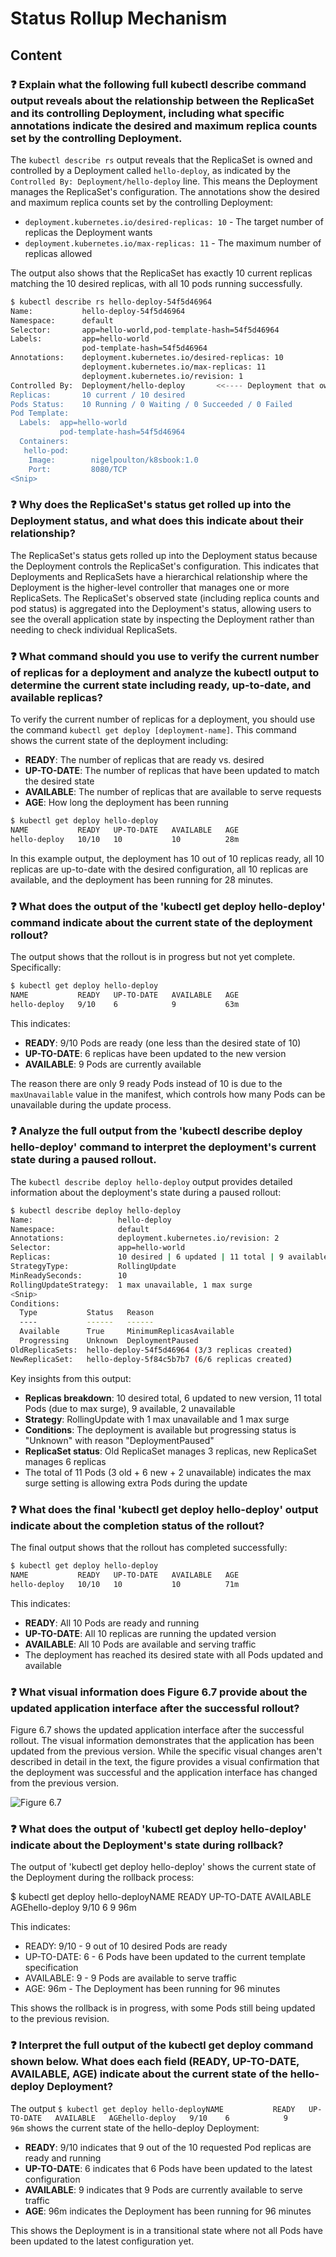 # Status Rollup Mechanism

## Content

### ❓ Explain what the following full kubectl describe command output reveals about the relationship between the ReplicaSet and its controlling Deployment, including what specific annotations indicate the desired and maximum replica counts set by the controlling Deployment.
The `kubectl describe rs` output reveals that the ReplicaSet is owned and controlled by a Deployment called `hello-deploy`, as indicated by the `Controlled By: Deployment/hello-deploy` line. This means the Deployment manages the ReplicaSet's configuration. The annotations show the desired and maximum replica counts set by the controlling Deployment:

- `deployment.kubernetes.io/desired-replicas: 10` - The target number of replicas the Deployment wants
- `deployment.kubernetes.io/max-replicas: 11` - The maximum number of replicas allowed

The output also shows that the ReplicaSet has exactly 10 current replicas matching the 10 desired replicas, with all 10 pods running successfully.

```bash
$ kubectl describe rs hello-deploy-54f5d46964
Name:           hello-deploy-54f5d46964
Namespace:      default
Selector:       app=hello-world,pod-template-hash=54f5d46964
Labels:         app=hello-world
                pod-template-hash=54f5d46964
Annotations:    deployment.kubernetes.io/desired-replicas: 10
                deployment.kubernetes.io/max-replicas: 11
                deployment.kubernetes.io/revision: 1
Controlled By:  Deployment/hello-deploy       <<---- Deployment that own this ReplicaSet
Replicas:       10 current / 10 desired
Pods Status:    10 Running / 0 Waiting / 0 Succeeded / 0 Failed
Pod Template:
  Labels:  app=hello-world
           pod-template-hash=54f5d46964
  Containers:
   hello-pod:
    Image:        nigelpoulton/k8sbook:1.0
    Port:         8080/TCP
<Snip>
```

### ❓ Why does the ReplicaSet's status get rolled up into the Deployment status, and what does this indicate about their relationship?
The ReplicaSet's status gets rolled up into the Deployment status because the Deployment controls the ReplicaSet's configuration. This indicates that Deployments and ReplicaSets have a hierarchical relationship where the Deployment is the higher-level controller that manages one or more ReplicaSets. The ReplicaSet's observed state (including replica counts and pod status) is aggregated into the Deployment's status, allowing users to see the overall application state by inspecting the Deployment rather than needing to check individual ReplicaSets.

### ❓ What command should you use to verify the current number of replicas for a deployment and analyze the kubectl output to determine the current state including ready, up-to-date, and available replicas?
To verify the current number of replicas for a deployment, you should use the command `kubectl get deploy [deployment-name]`. This command shows the current state of the deployment including:

- **READY**: The number of replicas that are ready vs. desired
- **UP-TO-DATE**: The number of replicas that have been updated to match the desired state
- **AVAILABLE**: The number of replicas that are available to serve requests
- **AGE**: How long the deployment has been running

```bash
$ kubectl get deploy hello-deploy
NAME           READY   UP-TO-DATE   AVAILABLE   AGE
hello-deploy   10/10   10           10          28m
```

In this example output, the deployment has 10 out of 10 replicas ready, all 10 replicas are up-to-date with the desired configuration, all 10 replicas are available, and the deployment has been running for 28 minutes.

### ❓ What does the output of the 'kubectl get deploy hello-deploy' command indicate about the current state of the deployment rollout?
The output shows that the rollout is in progress but not yet complete. Specifically:

```bash
$ kubectl get deploy hello-deploy
NAME           READY   UP-TO-DATE   AVAILABLE   AGE
hello-deploy   9/10    6            9           63m
```

This indicates:
- **READY**: 9/10 Pods are ready (one less than the desired state of 10)
- **UP-TO-DATE**: 6 replicas have been updated to the new version
- **AVAILABLE**: 9 Pods are currently available

The reason there are only 9 ready Pods instead of 10 is due to the `maxUnavailable` value in the manifest, which controls how many Pods can be unavailable during the update process.

### ❓ Analyze the full output from the 'kubectl describe deploy hello-deploy' command to interpret the deployment's current state during a paused rollout.
The `kubectl describe deploy hello-deploy` output provides detailed information about the deployment's state during a paused rollout:

```bash
$ kubectl describe deploy hello-deploy
Name:                   hello-deploy
Namespace:              default
Annotations:            deployment.kubernetes.io/revision: 2
Selector:               app=hello-world
Replicas:               10 desired | 6 updated | 11 total | 9 available | 2 unavailable
StrategyType:           RollingUpdate
MinReadySeconds:        10
RollingUpdateStrategy:  1 max unavailable, 1 max surge
<Snip>
Conditions:
  Type           Status   Reason
  ----           ------   ------
  Available      True     MinimumReplicasAvailable
  Progressing    Unknown  DeploymentPaused
OldReplicaSets:  hello-deploy-54f5d46964 (3/3 replicas created)
NewReplicaSet:   hello-deploy-5f84c5b7b7 (6/6 replicas created)
```

Key insights from this output:
- **Replicas breakdown**: 10 desired total, 6 updated to new version, 11 total Pods (due to max surge), 9 available, 2 unavailable
- **Strategy**: RollingUpdate with 1 max unavailable and 1 max surge
- **Conditions**: The deployment is available but progressing status is "Unknown" with reason "DeploymentPaused"
- **ReplicaSet status**: Old ReplicaSet manages 3 replicas, new ReplicaSet manages 6 replicas
- The total of 11 Pods (3 old + 6 new + 2 unavailable) indicates the max surge setting is allowing extra Pods during the update

### ❓ What does the final 'kubectl get deploy hello-deploy' output indicate about the completion status of the rollout?
The final output shows that the rollout has completed successfully:

```bash
$ kubectl get deploy hello-deploy
NAME           READY   UP-TO-DATE   AVAILABLE   AGE
hello-deploy   10/10   10           10          71m
```

This indicates:
- **READY**: All 10 Pods are ready and running
- **UP-TO-DATE**: All 10 replicas are running the updated version
- **AVAILABLE**: All 10 Pods are available and serving traffic
- The deployment has reached its desired state with all Pods updated and available

### ❓ What visual information does Figure 6.7 provide about the updated application interface after the successful rollout?
Figure 6.7 shows the updated application interface after the successful rollout. The visual information demonstrates that the application has been updated from the previous version. While the specific visual changes aren't described in detail in the text, the figure provides a visual confirmation that the deployment was successful and the application interface has changed from the previous version.

![Figure 6.7](media/figure6-7.png)

### ❓ What does the output of 'kubectl get deploy hello-deploy' indicate about the Deployment's state during rollback?
The output of 'kubectl get deploy hello-deploy' shows the current state of the Deployment during the rollback process:

$ kubectl get deploy hello-deployNAME           READY   UP-TO-DATE   AVAILABLE   AGEhello-deploy   9/10    6            9           96m

This indicates:
- READY: 9/10 - 9 out of 10 desired Pods are ready
- UP-TO-DATE: 6 - 6 Pods have been updated to the current template specification
- AVAILABLE: 9 - 9 Pods are available to serve traffic
- AGE: 96m - The Deployment has been running for 96 minutes

This shows the rollback is in progress, with some Pods still being updated to the previous revision.

### ❓ Interpret the full output of the kubectl get deploy command shown below. What does each field (READY, UP-TO-DATE, AVAILABLE, AGE) indicate about the current state of the hello-deploy Deployment?
The output `$ kubectl get deploy hello-deployNAME           READY   UP-TO-DATE   AVAILABLE   AGEhello-deploy   9/10    6            9           96m` shows the current state of the hello-deploy Deployment:

- **READY**: 9/10 indicates that 9 out of the 10 requested Pod replicas are ready and running
- **UP-TO-DATE**: 6 indicates that 6 Pods have been updated to the latest configuration
- **AVAILABLE**: 9 indicates that 9 Pods are currently available to serve traffic
- **AGE**: 96m indicates the Deployment has been running for 96 minutes

This shows the Deployment is in a transitional state where not all Pods have been updated to the latest configuration yet.

